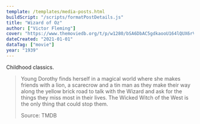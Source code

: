 ```yaml
---
template: /templates/media-posts.html
buildScript: "/scripts/formatPostDetails.js"
title: "Wizard of Oz"
author: ["Victor Fleming"]
cover: "https://www.themoviedb.org/t/p/w1280/bSA6DbAC5gdkaooU164lQUX6rVs.jpg"
dateCreated: "2021-01-01"
dataTag: ["movie"]
year: "1939"
---
```


Childhood classics.

> Young Dorothy finds herself in a magical world where she makes friends with a lion, a scarecrow and a tin man as they make their way along the yellow brick road to talk with the Wizard and ask for the things they miss most in their lives. The Wicked Witch of the West is the only thing that could stop them.
>
> Source: TMDB
